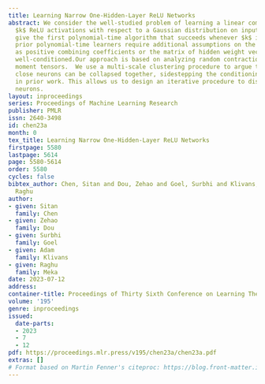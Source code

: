 ```yaml
---
title: Learning Narrow One-Hidden-Layer ReLU Networks
abstract: We consider the well-studied problem of learning a linear combination of
  $k$ ReLU activations with respect to a Gaussian distribution on inputs in $d$ dimensions.  We
  give the first polynomial-time algorithm that succeeds whenever $k$ is a constant.  All
  prior polynomial-time learners require additional assumptions on the network, such
  as positive combining coefficients or the matrix of hidden weight vectors being
  well-conditioned.Our approach is based on analyzing random contractions of higher-order
  moment tensors.  We use a multi-scale clustering procedure to argue that sufficiently
  close neurons can be collapsed together, sidestepping the conditioning issues present
  in prior work. This allows us to design an iterative procedure to discover individual
  neurons.
layout: inproceedings
series: Proceedings of Machine Learning Research
publisher: PMLR
issn: 2640-3498
id: chen23a
month: 0
tex_title: Learning Narrow One-Hidden-Layer ReLU Networks
firstpage: 5580
lastpage: 5614
page: 5580-5614
order: 5580
cycles: false
bibtex_author: Chen, Sitan and Dou, Zehao and Goel, Surbhi and Klivans, Adam and Meka,
  Raghu
author:
- given: Sitan
  family: Chen
- given: Zehao
  family: Dou
- given: Surbhi
  family: Goel
- given: Adam
  family: Klivans
- given: Raghu
  family: Meka
date: 2023-07-12
address: 
container-title: Proceedings of Thirty Sixth Conference on Learning Theory
volume: '195'
genre: inproceedings
issued:
  date-parts:
  - 2023
  - 7
  - 12
pdf: https://proceedings.mlr.press/v195/chen23a/chen23a.pdf
extras: []
# Format based on Martin Fenner's citeproc: https://blog.front-matter.io/posts/citeproc-yaml-for-bibliographies/
---
```

